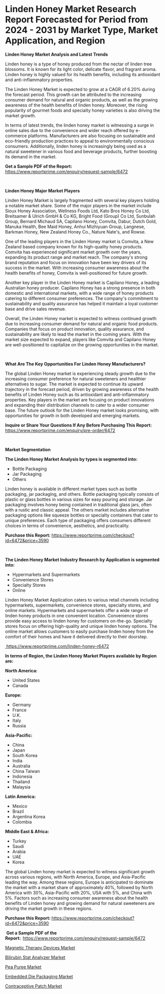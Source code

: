 <p><h1>Linden Honey Market Research Report Forecasted for Period from 2024 -  2031 by Market Type, Market Application, and Region</h1></p><p><strong>Linden Honey Market Analysis and Latest Trends</strong></p>
<p><p>Linden honey is a type of honey produced from the nectar of linden tree blossoms. It is known for its light color, delicate flavor, and fragrant aroma. Linden honey is highly valued for its health benefits, including its antioxidant and anti-inflammatory properties.</p><p>The Linden Honey Market is expected to grow at a CAGR of 6.20% during the forecast period. This growth can be attributed to the increasing consumer demand for natural and organic products, as well as the growing awareness of the health benefits of linden honey. Moreover, the rising popularity of gourmet foods and specialty honey varieties is also driving the market growth.</p><p>In terms of latest trends, the linden honey market is witnessing a surge in online sales due to the convenience and wider reach offered by e-commerce platforms. Manufacturers are also focusing on sustainable and eco-friendly production practices to appeal to environmentally conscious consumers. Additionally, linden honey is increasingly being used as a natural sweetener in various food and beverage products, further boosting its demand in the market.</p></p>
<p><strong>Get a Sample PDF of the Report:&nbsp;</strong> <a href="https://www.reportprime.com/enquiry/request-sample/6472">https://www.reportprime.com/enquiry/request-sample/6472</a></p>
<p>&nbsp;</p>
<p><strong>Linden Honey Major Market Players</strong></p>
<p><p>Linden Honey Market is largely fragmented with several key players holding a notable market share. Some of the major players in the market include Sioux Honey Association, Wellness Foods Ltd, Kato Bros Honey Co Ltd, Breitsamer & Ulrich GmbH & Co KG, Bright Food (Group) Co Ltd, Sunbulah Group, Bernard Michaud SA, Capilano Honey, Comvita, Dabur, Dutch Gold, Manuka Health, Bee Maid Honey, Anhui Mizhiyuan Group, Langnese, Barkman Honey, New Zealand Honey Co., Nature Nate's, and Rowse.</p><p>One of the leading players in the Linden Honey market is Comvita, a New Zealand based company known for its high-quality honey products. Comvita has experienced significant market growth over the years, expanding its product range and market reach. The company's strong brand reputation and focus on innovation have been key drivers of its success in the market. With increasing consumer awareness about the health benefits of honey, Comvita is well-positioned for future growth.</p><p>Another key player in the Linden Honey market is Capilano Honey, a leading Australian honey producer. Capilano Honey has a strong presence in both domestic and international markets, with a wide range of honey products catering to different consumer preferences. The company's commitment to sustainability and quality assurance has helped it maintain a loyal customer base and drive sales revenue.</p><p>Overall, the Linden Honey market is expected to witness continued growth due to increasing consumer demand for natural and organic food products. Companies that focus on product innovation, quality assurance, and sustainability are likely to lead the market in the coming years. With the market size expected to expand, players like Comvita and Capilano Honey are well-positioned to capitalize on the growing opportunities in the market.</p></p>
<p>&nbsp;</p>
<p><strong>What Are The Key Opportunities For Linden Honey Manufacturers?</strong></p>
<p><p>The global Linden Honey market is experiencing steady growth due to the increasing consumer preference for natural sweeteners and healthier alternatives to sugar. The market is expected to continue its upward trajectory in the forecast period, driven by growing awareness of the health benefits of Linden Honey such as its antioxidant and anti-inflammatory properties. Key players in the market are focusing on product innovations and expanding their distribution channels to cater to a wider consumer base. The future outlook for the Linden Honey market looks promising, with opportunities for growth in both developed and emerging markets.</p></p>
<p><strong>Inquire or Share Your Questions If Any Before Purchasing This Report:</strong> <a href="https://www.reportprime.com/enquiry/pre-order/6472">https://www.reportprime.com/enquiry/pre-order/6472</a></p>
<p>&nbsp;</p>
<p><strong>Market Segmentation</strong></p>
<p><strong>The Linden Honey Market Analysis by types is segmented into:</strong></p>
<p><ul><li>Bottle Packaging</li><li>Jar Packaging</li><li>Others</li></ul></p>
<p><p>Linden honey is available in different market types such as bottle packaging, jar packaging, and others. Bottle packaging typically consists of plastic or glass bottles in various sizes for easy pouring and storage. Jar packaging involves honey being contained in traditional glass jars, often with a rustic and classic appeal. The others market includes alternative packaging options like squeeze bottles or specialty containers that cater to unique preferences. Each type of packaging offers consumers different choices in terms of convenience, aesthetics, and practicality.</p></p>
<p><strong>Purchase this Report:&nbsp;</strong><a href="https://www.reportprime.com/checkout?id=6472&price=3590">https://www.reportprime.com/checkout?id=6472&price=3590</a></p>
<p>&nbsp;</p>
<p><strong>The Linden Honey Market Industry Research by Application is segmented into:</strong></p>
<p><ul><li>Hypermarkets and Supermarkets</li><li>Convenience Stores</li><li>Specialty Stores</li><li>Online</li></ul></p>
<p><p>Linden Honey Market Application caters to various retail channels including hypermarkets, supermarkets, convenience stores, specialty stores, and online markets. Hypermarkets and supermarkets offer a wide range of linden honey products in one convenient location. Convenience stores provide easy access to linden honey for customers on-the-go. Specialty stores focus on offering high-quality and unique linden honey options. The online market allows customers to easily purchase linden honey from the comfort of their homes and have it delivered directly to their doorstep.</p></p>
<p><a href="https://www.reportprime.com/linden-honey-r6472">&nbsp;https://www.reportprime.com/linden-honey-r6472</a></p>
<p><strong>In terms of Region, the Linden Honey Market Players available by Region are:</strong></p>
<p>
    <p> <strong> North America: </strong>
        <ul>
            <li>United States</li>
            <li>Canada</li>
        </ul>
        </p> 
    <p> <strong> Europe: </strong>
        <ul>
            <li>Germany</li>
            <li>France</li>
            <li>U.K.</li>
            <li>Italy</li>
            <li>Russia</li>
        </ul>
        </p> 
    <p> <strong> Asia-Pacific: </strong>
        <ul>
            <li>China</li>
            <li>Japan</li>
            <li>South Korea</li>
            <li>India</li>
            <li>Australia</li>
            <li>China Taiwan</li>
            <li>Indonesia</li>
            <li>Thailand</li>
            <li>Malaysia</li>
        </ul>
        </p> 
    <p> <strong> Latin America: </strong>
        <ul>
            <li>Mexico</li>
            <li>Brazil</li>
            <li>Argentina Korea</li>
            <li>Colombia</li>
        </ul>
        </p> 
    <p> <strong> Middle East & Africa: </strong>
        <ul>
            <li>Turkey</li>
            <li>Saudi</li>
            <li>Arabia</li>
            <li>UAE</li>
            <li>Korea</li>
        </ul>
    </p>
    </p>
<p><p>The global Linden honey market is expected to witness significant growth across various regions, with North America, Europe, and Asia-Pacific leading the way. Among these regions, Europe is anticipated to dominate the market with a market share of approximately 40%, followed by North America with 30%, Asia-Pacific with 20%, USA with 5%, and China with 5%. Factors such as increasing consumer awareness about the health benefits of Linden honey and growing demand for natural sweeteners are driving the market growth in these regions.</p></p>
<p><strong>Purchase this Report: </strong><a href="https://www.reportprime.com/checkout?id=6472&price=3590">https://www.reportprime.com/checkout?id=6472&price=3590</a></p>
<p>&nbsp;<strong>Get a Sample PDF of the Report:&nbsp;&nbsp;</strong><a href="https://www.reportprime.com/enquiry/request-sample/6472">https://www.reportprime.com/enquiry/request-sample/6472</a></p>
<p><strong></strong></p>
<p><p><a href="https://medium.com/@rebecca.smith5467/magnetic-therapy-devices-market-global-market-insights-and-sales-trends-2024-to-2031-0bc58deb168a">Magnetic Therapy Devices Market</a></p><p><a href="https://medium.com/@jamieurcotte9056df/bilirubin-stat-analyzer-market-global-market-insights-and-sales-trends-2024-to-2031-8c8f043dd651">Bilirubin Stat Analyzer Market</a></p><p><a href="https://github.com/jakobeblake56/Market-Research-Report-List-1/blob/main/pea-puree-market.md">Pea Puree Market</a></p><p><a href="https://www.linkedin.com/pulse/embedded-die-packaging-market-size-growing-cagr-57-report-9i1jf?trackingId=eSjQghbjRXinCBOOE4Lsag%3D%3D">Embedded Die Packaging Market</a></p><p><a href="https://issuu.com/reportprime-2/docs/contraceptive-patch-market-size-203_5e456a4bdaafcd">Contraceptive Patch Market</a></p></p>